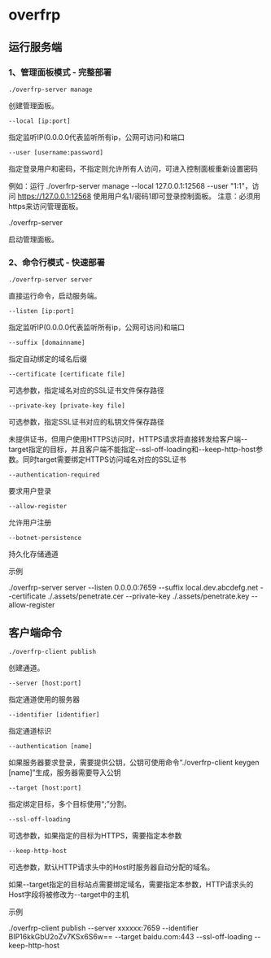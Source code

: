 # overfrp

## 运行服务端
### 1、管理面板模式 - 完整部署
    ./overfrp-server manage

创建管理面板。

    --local [ip:port]
指定监听IP(0.0.0.0代表监听所有ip，公网可访问)和端口

    --user [username:password]
指定登录用户和密码，不指定则允许所有人访问，可进入控制面板重新设置密码

例如：运行 ./overfrp-server manage --local 127.0.0.1:12568 --user "1:1"，访问 https://127.0.0.1:12568 使用用户名1/密码1即可登录控制面板。
注意：必须用https来访问管理面板。

./overfrp-server

启动管理面板。

### 2、命令行模式 - 快速部署
    ./overfrp-server server
直接运行命令，启动服务端。

    --listen [ip:port]
指定监听IP(0.0.0.0代表监听所有ip，公网可访问)和端口

    --suffix [domainname]
指定自动绑定的域名后缀

    --certificate [certificate file]
可选参数，指定域名对应的SSL证书文件保存路径

    --private-key [private-key file]

可选参数，指定SSL证书对应的私钥文件保存路径

未提供证书，但用户使用HTTPS访问时，HTTPS请求将直接转发给客户端--target指定的目标，并且客户端不能指定--ssl-off-loading和--keep-http-host参数。同时target需要绑定HTTPS访问域名对应的SSL证书

    --authentication-required
要求用户登录

    --allow-register
允许用户注册

    --botnet-persistence
持久化存储通道

示例

./overfrp-server server --listen 0.0.0.0:7659 --suffix local.dev.abcdefg.net --certificate ./.assets/penetrate.cer --private-key ./.assets/penetrate.key --allow-register

## 客户端命令
    ./overfrp-client publish

创建通道。

    --server [host:port]
指定通道使用的服务器

    --identifier [identifier]
指定通道标识

    --authentication [name]
如果服务器要求登录，需要提供公钥，公钥可使用命令“./overfrp-client keygen [name]”生成，服务器需要导入公钥
    
    --target [host:port]

指定绑定目标，多个目标使用“;”分割。
    
    --ssl-off-loading

可选参数，如果指定的目标为HTTPS，需要指定本参数
    
    --keep-http-host

可选参数，默认HTTP请求头中的Host时服务器自动分配的域名。

如果--target指定的目标站点需要绑定域名，需要指定本参数，HTTP请求头的Host字段将被修改为--target中的主机
    
示例

./overfrp-client publish --server xxxxxx:7659 --identifier BIP16kkGbU2oZv7KSx6S6w== --target baidu.com:443 --ssl-off-loading --keep-http-host
